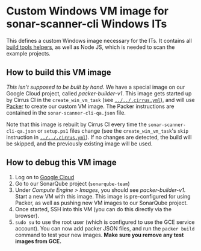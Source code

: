 Custom Windows VM image for sonar-scanner-cli Windows ITs
=========================================================

This defines a custom Windows image necessary for the ITs. It contains all [build tools helpers](https://github.com/SonarSource/buildTools/blob/docker/bin/), as well as Node JS, which is needed to scan the example projects.

How to build this VM image
--------------------------

*This isn't supposed to be built by hand.* We have a special image on our Google Cloud project, called *packer-builder-v1*. This image gets started up by Cirrus CI in the `create_win_vm_task` (see [`../../.cirrus.yml`](../../.cirrus.yml)), and will use [Packer](https://packer.io/) to create our custom VM image. The Packer instructions are contained in the `sonar-scanner-cli-qa.json` file.

Note that this image is rebuilt by Cirrus CI every time the `sonar-scanner-cli-qa.json` or `setup.ps1` files change (see the `create_win_vm_task`'s `skip` instruction in [`../../.cirrus.yml`](../../.cirrus.yml)). If no changes are detected, the build will be skipped, and the previously existing image will be used.

How to debug this VM image
--------------------------

1. Log on to [Google Cloud](http://console.cloud.google.com/)
2. Go to our SonarQube project (`sonarqube-team`)
3. Under *Compute Engine > Images*, you should see *packer-builder-v1*. Start a new VM with this image.
   This image is pre-configured for using Packer, as well as pushing new VM images to our SonarQube project.
4. Once started, SSH into this VM (you can do this directly via the browser).
5. `sudo su` to use the root user (which is configured to use the GCE service account).
   You can now add packer JSON files, and run the `packer build` command to test your new images. **Make sure you remove any test images from GCE.**

